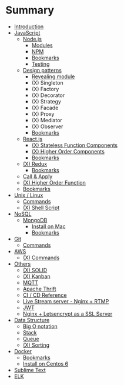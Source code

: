 # Summary

* [Introduction](README.md)
* [JavaScript](javascript.md)
    * [Node.js](nodejs.md)
        * [Modules](modules.md)
        * [NPM](npm.md)
        * [Bookmarks](nodejs_bookmarks.md)
        * [Testing](testing.md)
    * [Design patterns](design-patterns.md)
        * [Revealing module](revealing_module.md)
        * \(X\) Singleton
        * \(X\) Factory
        * \(X\) Decorator
        * \(X\) Strategy
        * \(X\) Facade
        * \(X\) Proxy
        * \(X\) Mediator
        * \(X\) Observer
        * [Bookmarks](dp_bookmarks.md)
    * [React.js](reactjs.md)
        * [\(X\) Stateless Function Components](stateless-function-components.md)
        * [\(X\) Higher Order Components](higher-order-components.md)
        * [Bookmarks](bookmarks.md)
    * [\(X\) Redux](redux.md)
        * [Bookmarks](redux_bookmarks.md)
    * [Call & Apply](call_&_apply.md)
    * [\(X\) Higher Order Function](higher-order-function.md)
    * [Bookmarks](js_bookmarks.md)
* [Unix \/ Linux](unix--linux.md)
    * [Commands](unix_commands.md)
    * [\(X\) Shell Script](shell-script.md)
* [NoSQL](nosql.md)
    * [MongoDB](mongodb.md)
        * [Install on Mac](install-on-mac.md)
        * [Bookmarks](mongodb_bookmarks.md)
* [Git](git.md)
    * [Commands](git_commands.md)
* [AWS](aws.md)
    * [\(X\) Commands](aws_commands.md)
* [Others](others.md)
    * [\(X\) SOLID](solid.md)
    * [\(X\) Kanban](x-kanban.md)
    * [MQTT](mqtt.md)
    * [Apache Thrift](apache_thrift.md)
    * [CI \/ CD Reference](ci--cd-reference.md)
    * [Live Stream server - Nginx + RTMP](live-stream-server---nginx--rtmp.md)
    * [JWT](jwt.md)
    * [Nginx + Letsencrypt as a SSL Server](nginx--letsencrypt-as-a-ssl-server.md)
* [Data Structure](data-structure.md)
    * [Big O notation](big-o.md)
    * [Stack](stack.md)
    * [Queue](queue.md)
    * [\(X\) Sorting](x-sorting.md)
* [Docker](docker.md)
    * [Bookmarks](docker_bookmarks.md)
    * [Install on Centos 6](install-on-centos-6.md)
* [Sublime Text](sublime-text.md)
* [ELK](elk.md)

